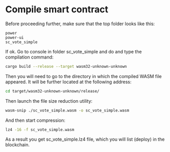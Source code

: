 # Compile smart contract

Before proceeding further, make sure that the top folder looks like this:

```
power
power-ui
sc_vote_simple
```

If ok. Go to console in folder sc_vote_simple and do and type the compilation command:

```bash
cargo build --release --target wasm32-unknown-unknown
```

Then you will need to go to the directory in which the compiled WASM file appeared. It will be further located at the following address:

```bash
cd target/wasm32-unknown-unknown/release/
```

Then launch the file size reduction utility:

```bash
wasm-snip ./sc_vote_simple.wasm -o sc_vote_simple.wasm
```

And then start compression:

```bash
lz4 -16 -f sc_vote_simple.wasm
```

As a result you get sc_vote_simple.lz4 file, which you will list (deploy) in the blockchain.
